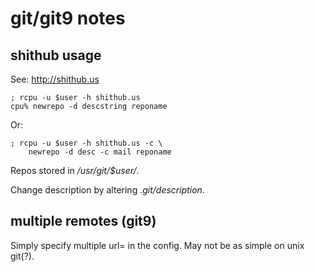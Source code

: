 # git/git9 notes

## shithub usage

See: http://shithub.us

	; rcpu -u $user -h shithub.us
	cpu% newrepo -d descstring reponame

Or:

	; rcpu -u $user -h shithub.us -c \
		newrepo -d desc -c mail reponame

Repos stored in _/usr/git/$user/_.

Change description by altering _.git/description_.


## multiple remotes (git9)

Simply specify multiple url= in the config.
May not be as simple on unix git(?).
